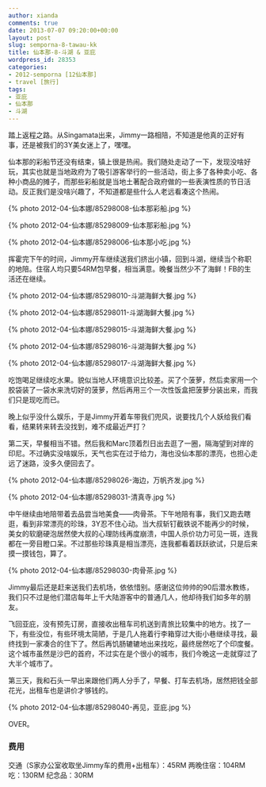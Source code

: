 ```yaml
---
author: xianda
comments: true
date: 2013-07-07 09:20:00+00:00
layout: post
slug: semporna-8-tawau-kk
title: 仙本那-8-斗湖 & 亚庇
wordpress_id: 28353
categories:
- 2012-semporna [12仙本那]
- travel [旅行]
tags:
- 亚庇
- 仙本那
- 斗湖
---
```


踏上返程之路。从Singamata出来，Jimmy一路相陪，不知道是他真的正好有事，还是被我们的3Y美女迷上了，嘿嘿。

仙本那的彩船节还没有结束，镇上很是热闹。我们随处走动了一下，发现没啥好玩，其实也就是当地政府为了吸引游客举行的一些活动，街上多了各种卖小吃、各种小商品的摊子，而那些彩船就是当地土著配合政府做的一些表演性质的节日活动。反正我们是没啥兴趣了，不知道都是些什么人老远看凑这个热闹。

{% photo 2012-04-仙本娜/85298008-仙本那彩船.jpg %}

<!-- more -->

{% photo 2012-04-仙本娜/85298009-仙本那彩船.jpg %}

{% photo 2012-04-仙本娜/85298006-仙本那小吃.jpg %}

挥霍完下午的时间，Jimmy开车继续送我们挤出小镇，回到斗湖，继续当个称职的地陪。住宿人均只要54RM包早餐，相当满意。晚餐当然少不了海鲜！FB的生活还在继续。

{% photo 2012-04-仙本娜/85298010-斗湖海鲜大餐.jpg %}

{% photo 2012-04-仙本娜/85298011-斗湖海鲜大餐.jpg %}

{% photo 2012-04-仙本娜/85298015-斗湖海鲜大餐.jpg %}

{% photo 2012-04-仙本娜/85298016-斗湖海鲜大餐.jpg %}

{% photo 2012-04-仙本娜/85298017-斗湖海鲜大餐.jpg %}

吃饱喝足继续吃水果。貌似当地人环境意识比较差。买了个菠萝，然后卖家用一个胶袋装了一袋水来洗切好的菠萝，然后再用三个一次性饭盒把菠萝分装出来，而我们只是现吃而已。

晚上似乎没什么娱乐，于是Jimmy开着车带我们兜风，说要找几个人妖给我们看看，结果转来转去没找到，难不成最近严打？

第二天，早餐相当不错。然后我和Marc顶着烈日出去逛了一圈，隔海望到对岸的印尼。不过确实没啥娱乐，天气也实在过于给力，海也没仙本那的漂亮，也担心走远了迷路，没多久便回去了。

{% photo 2012-04-仙本娜/85298026-海边，万帆齐发.jpg %}

{% photo 2012-04-仙本娜/85298031-清真寺.jpg %}

中午继续由地陪带着去品尝当地美食——肉骨茶。下午地陪有事，我们又跑去瞎逛，看到非常漂亮的珍珠，3Y忍不住心动。当大叔斩钉截铁说不能再少的时候，美女的软磨硬泡居然使大叔的心理防线再度崩溃，中国人杀价功力可见一斑，连我都在一旁目瞪口呆。不过那些珍珠真是相当漂亮，连我都看着跃跃欲试，只是后来摸一摸钱包，算了。

{% photo 2012-04-仙本娜/85298030-肉骨茶.jpg %}

Jimmy最后还是赶来送我们去机场，依依惜别。感谢这位帅帅的90后潜水教练，我们只不过是他们潜店每年上千大陆游客中的普通几人，他却待我们如多年的朋友。

飞回亚庇，没有预先订房，直接收出租车司机送到青旅比较集中的地方。找了一下，有些没位，有些环境太简陋，于是几人拖着行李箱穿过大街小巷继续寻找，最终找到一家凑合的住下了。然后再饥肠辘辘地出来找吃，最终居然吃了个印度餐。这个城市虽然是沙巴的首府，不过实在是个很小的城市，我们今晚这一走就穿过了大半个城市了。

第三天，我和石头一早出来跟他们两人分手了，早餐、打车去机场，居然把钱全部花光，出租车也是讲价才够钱的。

{% photo 2012-04-仙本娜/85298040-再见，亚庇.jpg %}

OVER。

### 费用

交通（S家办公室收取坐Jimmy车的费用+出租车）：45RM
两晚住宿：104RM
吃：130RM
纪念品：30RM
